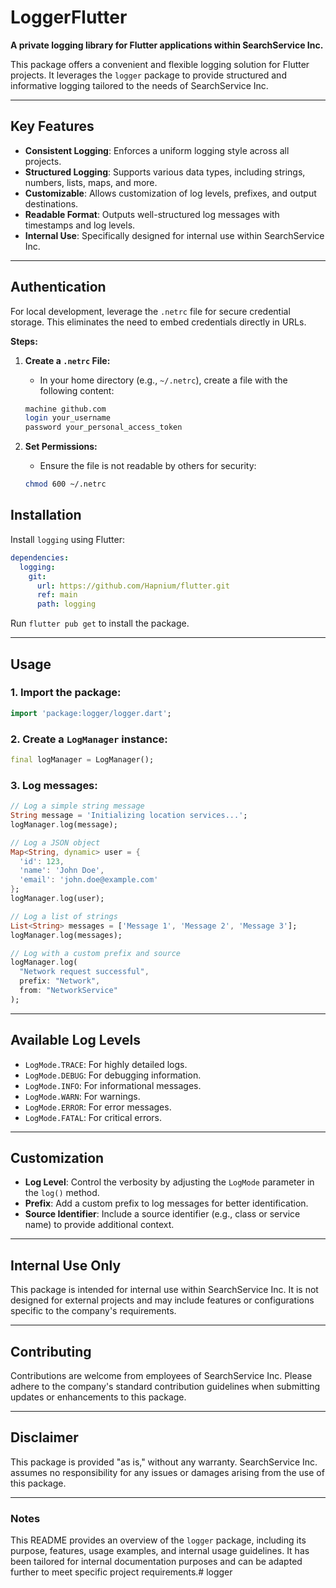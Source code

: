 # LoggerFlutter

**A private logging library for Flutter applications within SearchService Inc.**

This package offers a convenient and flexible logging solution for Flutter projects. It leverages the `logger` package to provide structured and informative logging tailored to the needs of SearchService Inc.

---

## **Key Features**

- **Consistent Logging**: Enforces a uniform logging style across all projects.
- **Structured Logging**: Supports various data types, including strings, numbers, lists, maps, and more.
- **Customizable**: Allows customization of log levels, prefixes, and output destinations.
- **Readable Format**: Outputs well-structured log messages with timestamps and log levels.
- **Internal Use**: Specifically designed for internal use within SearchService Inc.

---


## Authentication

For local development, leverage the `.netrc` file for secure credential storage. This eliminates the need to embed credentials directly in URLs.

**Steps:**

1. **Create a `.netrc` File:**
    - In your home directory (e.g., `~/.netrc`), create a file with the following content:

   ```bash
   machine github.com
   login your_username
   password your_personal_access_token
   ```

2. **Set Permissions:**
    - Ensure the file is not readable by others for security:

   ```bash
   chmod 600 ~/.netrc
   ```

## Installation

Install `logging` using Flutter:

```yaml
dependencies:
  logging:
    git:
      url: https://github.com/Hapnium/flutter.git
      ref: main
      path: logging
```

Run `flutter pub get` to install the package.

---

## **Usage**

### 1. Import the package:

```dart
import 'package:logger/logger.dart';
```

### 2. Create a `LogManager` instance:

```dart
final logManager = LogManager();
```

### 3. Log messages:

```dart
// Log a simple string message
String message = 'Initializing location services...';
logManager.log(message);

// Log a JSON object
Map<String, dynamic> user = {
  'id': 123,
  'name': 'John Doe',
  'email': 'john.doe@example.com'
};
logManager.log(user);

// Log a list of strings
List<String> messages = ['Message 1', 'Message 2', 'Message 3'];
logManager.log(messages);

// Log with a custom prefix and source
logManager.log(
  "Network request successful",
  prefix: "Network",
  from: "NetworkService"
);
```

---

## **Available Log Levels**

- `LogMode.TRACE`: For highly detailed logs.
- `LogMode.DEBUG`: For debugging information.
- `LogMode.INFO`: For informational messages.
- `LogMode.WARN`: For warnings.
- `LogMode.ERROR`: For error messages.
- `LogMode.FATAL`: For critical errors.

---

## **Customization**

- **Log Level**: Control the verbosity by adjusting the `LogMode` parameter in the `log()` method.
- **Prefix**: Add a custom prefix to log messages for better identification.
- **Source Identifier**: Include a source identifier (e.g., class or service name) to provide additional context.

---

## **Internal Use Only**

This package is intended for internal use within SearchService Inc. It is not designed for external projects and may include features or configurations specific to the company's requirements.

---

## **Contributing**

Contributions are welcome from employees of SearchService Inc. Please adhere to the company's standard contribution guidelines when submitting updates or enhancements to this package.

---

## **Disclaimer**

This package is provided "as is," without any warranty. SearchService Inc. assumes no responsibility for any issues or damages arising from the use of this package.

---

### **Notes**

This README provides an overview of the `logger` package, including its purpose, features, usage examples, and internal usage guidelines. It has been tailored for internal documentation purposes and can be adapted further to meet specific project requirements.# logger

